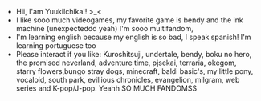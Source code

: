 - Hii, I'am YuukiIchika!! >_<
- I like sooo much videogames, my favorite game is bendy and the ink machine (unexpecteddd yeah) I'm sooo multifandom,
- I'm learning english because my english is so bad, I speak spanish! I'm learning portuguese too
- Please interact if you like: Kuroshitsuji, undertale, bendy, boku no hero, the promised neverland, adventure time, pjsekai, terraria, okegom, starry flowers,bungo stray dogs, minecraft, baldi basic's, my little pony, vocaloid, south park, evillious chronicles, evangelion, milgram, web series and K-pop/J-pop. Yeahh SO MUCH FANDOMSS

<!---
Its-Okay-To-Run-Away/Its-Okay-To-Run-Away is a ✨ special ✨ repository because its `README.md` (this file) appears on your GitHub profile.
You can click the Preview link to take a look at your changes.
--->
